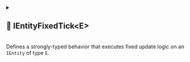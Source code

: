 
<details>
  <summary>
    <h2 id="entity-fixed-tick-t"> 🧩 IEntityFixedTick&lt;E&gt;</h2>
    <br>Defines a strongly-typed behavior that executes fixed update logic on an <code>IEntity</code> of type <code>E</code>.
  </summary>

<br>

```csharp
public interface IEntityFixedTick<in E> : IEntityFixedTick where E : IEntity
```

- **Description:** Provides a strongly-typed version of `IEntityFixedTick` for handling fixed update logic on a specific
  entity type.
- **Type Parameter:** `E` – The concrete entity type this behavior is associated with.
- **Inherits:** [IEntityFixedTick](#entity-fixed-tick)
- **Remarks:** Automatically invoked by `IEntity.FixedTick()` on entities of type `E`.

---

## 🏹 Methods

#### `FixedTick(E, float)`

```csharp
public void FixedTick(E entity, float fixedDeltaTime);
```

- **Description:** Called during the fixed update phase of the frame for the strongly-typed entity.
- **Parameters:**
    - `entity` – The strongly-typed entity being updated.
    - `fixedDeltaTime` – The fixed time step elapsed since the last fixed update.
- **Remarks:** Implements the base `IEntityFixedTick.FixedTick(IEntity, float)` explicitly by casting the entity to type
  `E`.

---

### 🗂 Example of Usage

Apply physics forces to a `UnitEntity` every fixed update

```csharp
public class UnitEntity : Entity
{
}
```

```csharp
public class ApplyPhysicsBehaviour : IEntityFixedTick<UnitEntity>
{
    public void FixedTick(UnitEntity entity, float fixedDeltaTime)
    {
        Rigidbody rb = entity.GetValue<Rigidbody>("Rigidbody");
        Vector3 force = entity.GetValue<Vector3>("Force");
        rb.AddForce(force * fixedDeltaTime);
    }
}
```

> Note: Uses the strongly-typed `UnitEntity`, so no casting from `IEntity` is required.

</details>